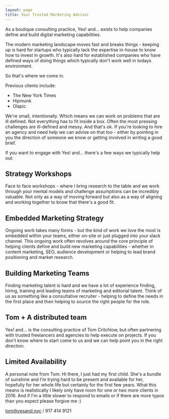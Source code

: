 ```yaml
---
layout: page
title: Your Trusted Marketing Advisor
---
```


As a boutique consulting practice, <span class="brandsmall">Yes! and...</span> exists to help companies define and build digital marketing capabilities.

The modern marketing landscape moves fast and breaks things - keeping up is hard for startups who typically lack the expertise in-house to know how to invest in growth. It's also hard for established companies who have defined ways of doing things which typically don't work well in todays environment.

So that's where we come in.

Previous clients include:

- The New York Times
- Hipmunk
- Olapic

We're small, intentionally. Which means we can work on problems that are ill defined. Not everything has to fit inside a box. Often the most pressing challenges are ill-defined and messy. And that's ok. If you're looking to hire an agency and need help we can advise on that too - either by pointing in you the direction of someone we know or getting involved in writing a good brief.

If you want to engage with <span class="brandsmall">Yes! and...</span> there's a few ways we typically help out:

## Strategy Workshops

Face to face workshops - where I bring research to the table and we work through your mental models and challenge assumptions can be incredibly valuable. Not only as a way of moving forward but also as a way of aligning and working together to know that there's a good fit.

## Embedded Marketing Strategy

Ongoing work takes many forms - but the kind of work we love the most is embedded within your teams, either on-site or just plugged into your slack channel. This ongoing work often revolves around the core principle of helping clients define and build new marketing capabilities - whether in content marketing, SEO, audience development or helping to lead brand positioning and market research. 

## Building Marketing Teams

Finding marketing talent is hard and we have a lot of experience finding, hiring, training and leading teams of marketing and editorial talent. Think of us as something like a consultative recruiter - helping to define the needs in the first place and then helping to source the right people for the role.

## Tom + A distributed team

<span class="brandsmall">Yes! and...</span> is the consulting practice of Tom Critchlow, but often partnering with trusted freelancers and agencies to help execute on projects. If you don't know where to start come to us and we can help point you in the right direction. 

## Limited Availability

A personal note from Tom: Hi there, I just had my first child. She's a bundle of sunshine and I'm trying hard to be present and available for her, hopefully for her whole life but certainly for the first few years. What this means is realistically I likely only have room for one or two more clients in 2016. And if I'm a little slower to respond to emails or if there are more typos than you expect please forgive me :) 

tom@yesand.nyc / 917 414 9121